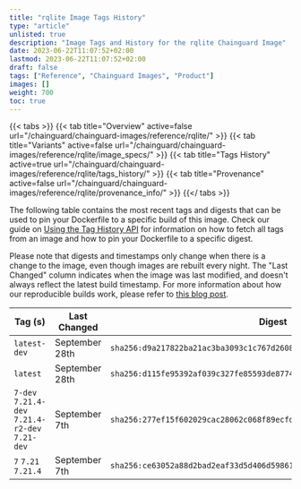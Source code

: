 ```yaml
---
title: "rqlite Image Tags History"
type: "article"
unlisted: true
description: "Image Tags and History for the rqlite Chainguard Image"
date: 2023-06-22T11:07:52+02:00
lastmod: 2023-06-22T11:07:52+02:00
draft: false
tags: ["Reference", "Chainguard Images", "Product"]
images: []
weight: 700
toc: true
---
```


{{< tabs >}}
{{< tab title="Overview" active=false url="/chainguard/chainguard-images/reference/rqlite/" >}}
{{< tab title="Variants" active=false url="/chainguard/chainguard-images/reference/rqlite/image_specs/" >}}
{{< tab title="Tags History" active=true url="/chainguard/chainguard-images/reference/rqlite/tags_history/" >}}
{{< tab title="Provenance" active=false url="/chainguard/chainguard-images/reference/rqlite/provenance_info/" >}}
{{</ tabs >}}

The following table contains the most recent tags and digests that can be used to pin your Dockerfile to a specific build of this image. Check our guide on [Using the Tag History API](/chainguard/chainguard-images/using-the-tag-history-api/) for information on how to fetch all tags from an image and how to pin your Dockerfile to a specific digest.

Please note that digests and timestamps only change when there is a change to the image, even though images are rebuilt every night. The "Last Changed" column indicates when the image was last modified, and doesn't always reflect the latest build timestamp. For more information about how our reproducible builds work, please refer to [this blog post](https://www.chainguard.dev/unchained/reproducing-chainguards-reproducible-image-builds).

| Tag (s)                                          | Last Changed   | Digest                                                                    |
|--------------------------------------------------|----------------|---------------------------------------------------------------------------|
|  `latest-dev`                                    | September 28th | `sha256:d9a217822ba21ac3ba3093c1c767d2608f146887fa68d1e7d23a0074c1509093` |
|  `latest`                                        | September 28th | `sha256:d115fe95392af039c327fe85593de8774ea6df82e66c203f617092cf0910360f` |
|  `7-dev` `7.21.4-dev` `7.21.4-r2-dev` `7.21-dev` | September 7th  | `sha256:277ef15f602029cac28062c068f89ecfd38199e5ad9141fc3900569b0baf5763` |
|  `7` `7.21` `7.21.4`                             | September 7th  | `sha256:ce63052a88d2bad2eaf33d5d406d598617f771ddc1c08980a9c9ae579b06abff` |

